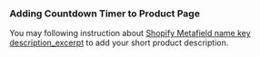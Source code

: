 ### Adding Countdown Timer to Product Page

You may following instruction about [Shopify Metafield name key description\_excerpt](/shopify-metafield.md) to add your short product description. 

